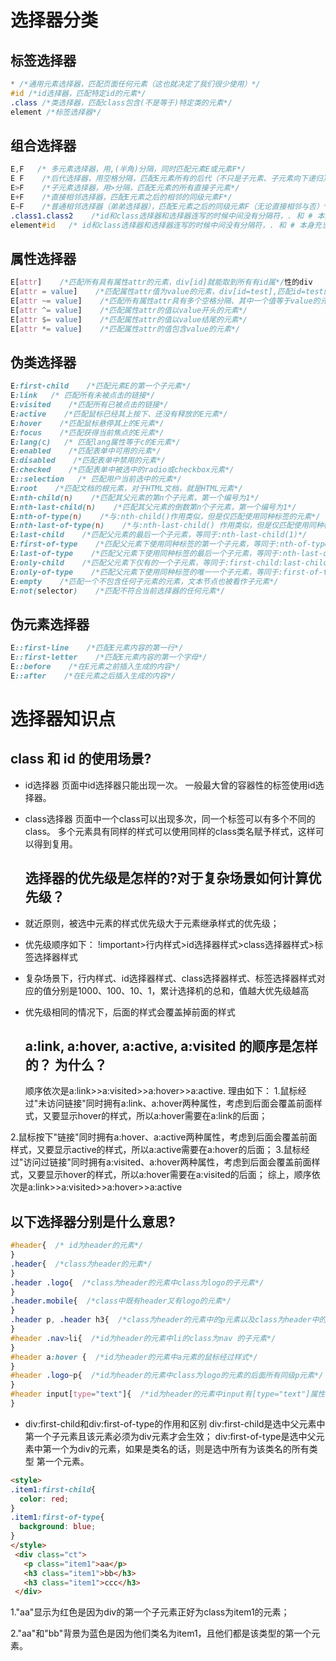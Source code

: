 # 选择器分类

## 标签选择器

```css
* /*通用元素选择器，匹配页面任何元素（这也就决定了我们很少使用）*/
#id /*id选择器，匹配特定id的元素*/
.class /*类选择器，匹配class包含(不是等于)特定类的元素*/
element /*标签选择器*/
```

 ## 组合选择器

```css
E,F   /* 多元素选择器，用,(半角)分隔，同时匹配元素E或元素F*/
E F    /*后代选择器，用空格分隔，匹配E元素所有的后代（不只是子元素、子元素向下递归）元素F*/
E>F    /*子元素选择器，用>分隔，匹配E元素的所有直接子元素*/
E+F    /*直接相邻选择器，匹配E元素之后的相邻的同级元素F*/
E~F    /*普通相邻选择器（弟弟选择器），匹配E元素之后的同级元素F（无论直接相邻与否）*/
.class1.class2    /*id和class选择器和选择器连写的时候中间没有分隔符，. 和 # 本身充当分隔符的元素*/
element#id   /* id和class选择器和选择器连写的时候中间没有分隔符，. 和 # 本身充当分隔符的元素*/
```

## 属性选择器

```css
E[attr]    /*匹配所有具有属性attr的元素，div[id]就能取到所有有id属*/性的div
E[attr = value]    /*匹配属性attr值为value的元素，div[id=test],匹配id=test的div*/
E[attr ~= value]    /*匹配所有属性attr具有多个空格分隔、其中一个值等于value的元素*/
E[attr ^= value]    /*匹配属性attr的值以value开头的元素*/
E[attr $= value]    /*匹配属性attr的值以value结尾的元素*/
E[attr *= value]    /*匹配属性attr的值包含value的元素*/
```

## 伪类选择器

```css
E:first-child    /*匹配元素E的第一个子元素*/
E:link   /* 匹配所有未被点击的链接*/
E:visited    /*匹配所有已被点击的链接*/
E:active    /*匹配鼠标已经其上按下、还没有释放的E元素*/
E:hover    /*匹配鼠标悬停其上的E元素*/
E:focus    /*匹配获得当前焦点的E元素*/
E:lang(c)   /* 匹配lang属性等于c的E元素*/
E:enabled    /*匹配表单中可用的元素*/
E:disabled    /*匹配表单中禁用的元素*/
E:checked    /*匹配表单中被选中的radio或checkbox元素*/
E::selection   /* 匹配用户当前选中的元素*/
E:root    /*匹配文档的根元素，对于HTML文档，就是HTML元素*/
E:nth-child(n)    /*匹配其父元素的第n个子元素，第一个编号为1*/
E:nth-last-child(n)    /*匹配其父元素的倒数第n个子元素，第一个编号为1*/
E:nth-of-type(n)    /*与:nth-child()作用类似，但是仅匹配使用同种标签的元素*/
E:nth-last-of-type(n)    /*与:nth-last-child() 作用类似，但是仅匹配使用同种标签的元素*/
E:last-child    /*匹配父元素的最后一个子元素，等同于:nth-last-child(1)*/
E:first-of-type    /*匹配父元素下使用同种标签的第一个子元素，等同于:nth-of-type(1)*/
E:last-of-type    /*匹配父元素下使用同种标签的最后一个子元素，等同于:nth-last-of-type(1)*/
E:only-child    /*匹配父元素下仅有的一个子元素，等同于:first-child:last-child或 :nth-child(1):nth-last-child(1)*/
E:only-of-type    /*匹配父元素下使用同种标签的唯一一个子元素，等同于:first-of-type:last-of-type或 :nth-of-type(1):nth-last-of-type(1)*/
E:empty    /*匹配一个不包含任何子元素的元素，文本节点也被看作子元素*/
E:not(selector)    /*匹配不符合当前选择器的任何元素*/
```

## 伪元素选择器

```css
E::first-line    /*匹配E元素内容的第一行*/
E::first-letter    /*匹配E元素内容的第一个字母*/
E::before    /*在E元素之前插入生成的内容*/
E::after    /*在E元素之后插入生成的内容*/
```

# 选择器知识点

## class 和 id 的使用场景?

- id选择器 页面中id选择器只能出现一次。 一般最大曾的容器性的标签使用id选择器。
- class选择器 页面中一个class可以出现多次，同一个标签可以有多个不同的class。 多个元素具有同样的样式可以使用同样的class类名赋予样式，这样可以得到复用。

  ## 选择器的优先级是怎样的?对于复杂场景如何计算优先级？

- 就近原则，被选中元素的样式优先级大于元素继承样式的优先级；

- 优先级顺序如下： !important>行内样式>id选择器样式>class选择器样式>标签选择器样式

- 复杂场景下，行内样式、id选择器样式、class选择器样式、标签选择器样式对应的值分别是1000、100、10、1，累计选择机的总和，值越大优先级越高

- 优先级相同的情况下，后面的样式会覆盖掉前面的样式

  ## a:link, a:hover, a:active, a:visited 的顺序是怎样的？ 为什么？

  顺序依次是a:link>>a:visited>>a:hover>>a:active. 理由如下： 1.鼠标经过"未访问链接"同时拥有a:link、a:hover两种属性，考虑到后面会覆盖前面样式，又要显示hover的样式，所以a:hover需要在a:link的后面；

2.鼠标按下"链接"同时拥有a:hover、a:active两种属性，考虑到后面会覆盖前面样式，又要显示active的样式，所以a:active需要在a:hover的后面； 3.鼠标经过"访问过链接"同时拥有a:visited、a:hover两种属性，考虑到后面会覆盖前面样式，又要显示hover的样式，所以a:hover需要在a:visited的后面； 综上，顺序依次是a:link>>a:visited>>a:hover>>a:active

## 以下选择器分别是什么意思?

```css
#header{  /* id为header的元素*/
}
.header{  /*class为header的元素*/
}
.header .logo{  /*class为header的元素中class为logo的子元素*/
}
.header.mobile{  /*class中既有header又有logo的元素*/
}
.header p, .header h3{  /*class为header的元素中的p元素以及class为header中的h3元素*/
}
#header .nav>li{  /*id为header的元素中li的class为nav 的子元素*/
}
#header a:hover {  /*id为header的元素中a元素的鼠标经过样式*/
}
#header .logo~p{  /*id为header的元素中class为logo的元素的后面所有同级p元素*/
}
#header input[type="text"]{  /*id为header的元素中input有[type="text"]属性的子元素*/
}
```

- div:first-child和div:first-of-type的作用和区别 div:first-child是选中父元素中第一个子元素且该元素必须为div元素才会生效； div:first-of-type是选中父元素中第一个为div的元素，如果是类名的话，则是选中所有为该类名的所有类型 第一个元素。

```html
<style>
.item1:first-child{
  color: red;
}
.item1:first-of-type{
  background: blue;
}
</style>
 <div class="ct">
   <p class="item1">aa</p>
   <h3 class="item1">bb</h3>
   <h3 class="item1">ccc</h3>
 </div>
```

1."aa"显示为红色是因为div的第一个子元素正好为class为item1的元素；

2."aa"和"bb"背景为蓝色是因为他们类名为item1，且他们都是该类型的第一个元素。
